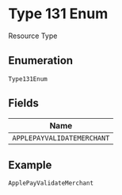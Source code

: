 
# Type 131 Enum

Resource Type

## Enumeration

`Type131Enum`

## Fields

| Name |
|  --- |
| `APPLEPAYVALIDATEMERCHANT` |

## Example

```
ApplePayValidateMerchant
```

